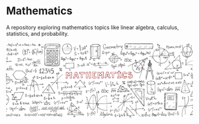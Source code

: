 # Mathematics
A repository exploring mathematics topics like linear algebra, calculus, statistics, and probability.
<br>
<br>
![mathematics](mathematics.png)
